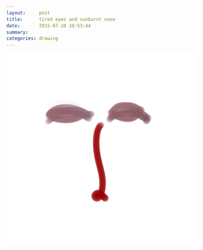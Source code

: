 ```yaml
---
layout:     post
title:      tired eyes and sunburnt nose
date:       2015-07-20 18:53:44
summary:    
categories: drawing
---
```

![tired eyes and sunburnt nose](/images/_diary/tired-eyes-and-sunburnt-nose.png "Not feeling creative. FML.")